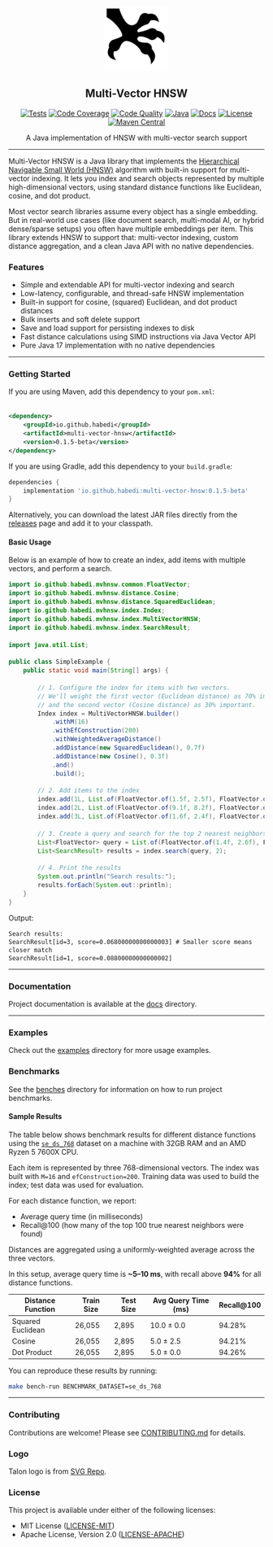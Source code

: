 <div align="center">
  <picture>
    <img alt="Multi-Vector HNSW Logo" src="logo.svg" height="25%" width="25%">
  </picture>
<br>

<h2>Multi-Vector HNSW</h2>

[![Tests](https://img.shields.io/github/actions/workflow/status/habedi/multi-vector-hnsw/tests.yml?label=tests&style=flat&labelColor=282c34&logo=github)](https://github.com/habedi/multi-vector-hnsw/actions/workflows/tests.yml)
[![Code Coverage](https://img.shields.io/codecov/c/github/habedi/multi-vector-hnsw?style=flat&labelColor=282c34&logo=codecov)](https://codecov.io/gh/habedi/multi-vector-hnsw)
[![Code Quality](https://img.shields.io/codefactor/grade/github/habedi/multi-vector-hnsw?style=flat&labelColor=282c34&logo=codefactor)](https://www.codefactor.io/repository/github/habedi/multi-vector-hnsw)
[![Java](https://img.shields.io/badge/java-%3E=17-007ec6?style=flat&labelColor=282c34&logo=java)](https://openjdk.org)
[![Docs](https://img.shields.io/badge/docs-latest-007ec6?style=flat&labelColor=282c34&logo=readthedocs)](docs)
[![License](https://img.shields.io/badge/license-MIT%2FApache--2.0-007ec6?style=flat&labelColor=282c34&logo=open-source-initiative)](https://github.com/habedi/multi-vector-hnsw)
[![Maven Central](https://img.shields.io/maven-central/v/io.github.habedi/multi-vector-hnsw?label=maven&style=flat&labelColor=282c34&logo=apache-maven)](https://central.sonatype.com/artifact/io.github.habedi/multi-vector-hnsw)

A Java implementation of HNSW with multi-vector search support

</div>

---

Multi-Vector HNSW is a Java library that implements the [Hierarchical Navigable Small World (HNSW)](https://arxiv.org/abs/1603.09320)
algorithm with built-in support for multi-vector indexing.
It lets you index and search objects represented by multiple high-dimensional vectors, using standard distance functions like Euclidean,
cosine, and dot product.

Most vector search libraries assume every object has a single embedding.
But in real-world use cases (like document search, multi-modal AI, or hybrid dense/sparse setups) you often have multiple embeddings per
item.
This library extends HNSW to support that: multi-vector indexing, custom distance aggregation, and a clean Java API with no native
dependencies.

### Features

* Simple and extendable API for multi-vector indexing and search
* Low-latency, configurable, and thread-safe HNSW implementation
* Built-in support for cosine, (squared) Euclidean, and dot product distances
* Bulk inserts and soft delete support
* Save and load support for persisting indexes to disk
* Fast distance calculations using SIMD instructions via Java Vector API
* Pure Java 17 implementation with no native dependencies

---

### Getting Started

If you are using Maven, add this dependency to your `pom.xml`:

```xml

<dependency>
    <groupId>io.github.habedi</groupId>
    <artifactId>multi-vector-hnsw</artifactId>
    <version>0.1.5-beta</version>
</dependency>
```

If you are using Gradle, add this dependency to your `build.gradle`:

```groovy
dependencies {
    implementation 'io.github.habedi:multi-vector-hnsw:0.1.5-beta'
}
```

Alternatively, you can download the latest JAR files directly from the
[releases](https://github.com/habedi/multi-vector-hnsw/releases) page and add it to your classpath.

#### Basic Usage

Below is an example of how to create an index, add items with multiple vectors, and perform a search.

```java
import io.github.habedi.mvhnsw.common.FloatVector;
import io.github.habedi.mvhnsw.distance.Cosine;
import io.github.habedi.mvhnsw.distance.SquaredEuclidean;
import io.github.habedi.mvhnsw.index.Index;
import io.github.habedi.mvhnsw.index.MultiVectorHNSW;
import io.github.habedi.mvhnsw.index.SearchResult;

import java.util.List;

public class SimpleExample {
    public static void main(String[] args) {

        // 1. Configure the index for items with two vectors.
        // We'll weight the first vector (Euclidean distance) as 70% important
        // and the second vector (Cosine distance) as 30% important.
        Index index = MultiVectorHNSW.builder()
            .withM(16)
            .withEfConstruction(200)
            .withWeightedAverageDistance()
            .addDistance(new SquaredEuclidean(), 0.7f)
            .addDistance(new Cosine(), 0.3f)
            .and()
            .build();

        // 2. Add items to the index
        index.add(1L, List.of(FloatVector.of(1.5f, 2.5f), FloatVector.of(0.9f, 0.1f)));
        index.add(2L, List.of(FloatVector.of(9.1f, 8.2f), FloatVector.of(0.2f, 0.8f)));
        index.add(3L, List.of(FloatVector.of(1.6f, 2.4f), FloatVector.of(0.8f, 0.3f)));

        // 3. Create a query and search for the top 2 nearest neighbors
        List<FloatVector> query = List.of(FloatVector.of(1.4f, 2.6f), FloatVector.of(0.7f, 0.2f));
        List<SearchResult> results = index.search(query, 2);

        // 4. Print the results
        System.out.println("Search results:");
        results.forEach(System.out::println);
    }
}
```

Output:

```shell
Search results:
SearchResult[id=3, score=0.06800000000000003] # Smaller score means closer match
SearchResult[id=1, score=0.08800000000000002]
```

---

### Documentation

Project documentation is available at the [docs](docs) directory.

---

### Examples

Check out the [examples](examples) directory for more usage examples.

### Benchmarks

See the [benches](benches) directory for information on how to run project benchmarks.

#### Sample Results

The table below shows benchmark results for different distance functions using the
[`se_ds_768`](https://huggingface.co/datasets/habedi/multi-vector-hnsw-datasets) dataset on a machine with 32GB RAM and an AMD Ryzen 5 7600X
CPU.

Each item is represented by three 768-dimensional vectors.
The index was built with `M=16` and `efConstruction=200`.
Training data was used to build the index; test data was used for evaluation.

For each distance function, we report:

* Average query time (in milliseconds)
* Recall@100 (how many of the top 100 true nearest neighbors were found)

Distances are aggregated using a uniformly-weighted average across the three vectors.

In this setup, average query time is **\~5–10 ms**, with recall above **94%** for all distance functions.

| Distance Function | Train Size | Test Size | Avg Query Time (ms) | Recall\@100 |
|-------------------|------------|-----------|---------------------|-------------|
| Squared Euclidean | 26,055     | 2,895     | 10.0 ± 0.0          | 94.28%      |
| Cosine            | 26,055     | 2,895     | 5.0 ± 2.5           | 94.21%      |
| Dot Product       | 26,055     | 2,895     | 5.0 ± 0.0           | 94.26%      |

You can reproduce these results by running:

```bash
make bench-run BENCHMARK_DATASET=se_ds_768
```

---

### Contributing

Contributions are welcome!
Please see [CONTRIBUTING.md](CONTRIBUTING.md) for details.

### Logo

Talon logo is from [SVG Repo](https://www.svgrepo.com/svg/499015/bird-claw).

### License

This project is available under either of the following licenses:

* MIT License ([LICENSE-MIT](LICENSE-MIT))
* Apache License, Version 2.0 ([LICENSE-APACHE](LICENSE-APACHE))
